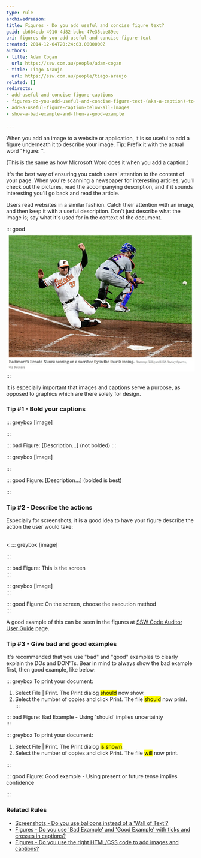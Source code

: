 ```yaml
---
type: rule
archivedreason: 
title: Figures - Do you add useful and concise figure text?
guid: cb664ecb-4910-4d82-bcbc-47e35cbe89ee
uri: figures-do-you-add-useful-and-concise-figure-text
created: 2014-12-04T20:24:03.0000000Z
authors:
- title: Adam Cogan
  url: https://ssw.com.au/people/adam-cogan
- title: Tiago Araujo
  url: https://ssw.com.au/people/tiago-araujo
related: []
redirects:
- add-useful-and-concise-figure-captions
- figures-do-you-add-useful-and-concise-figure-text-(aka-a-caption)-to-avoid-a-lot-of-text-over-images
- add-a-useful-figure-caption-below-all-images
- show-a-bad-example-and-then-a-good-example

---
```


When you add an image to a website or application, it is so useful to add a figure underneath it to describe your image. Tip: Prefix it with the actual word "Figure: ".

(This is the same as how Microsoft Word does it when you add a caption.)

It's the best way of ensuring you catch users' attention to the content of your page. When you're scanning a newspaper for interesting articles, you'll check out the pictures, read the accompanying description, and if it sounds interesting you'll go back and read the article.

<!--endintro-->

Users read websites in a similar fashion. Catch their attention with an image, and then keep it with a useful description. Don't just describe what the image is; say what it's used for in the context of the document.


::: good  
![Figure: Good Example - Some nice useful text describing the image](good-caption.jpg)  
:::

It is especially important that images and captions serve a purpose, as opposed to graphics which are there solely for design.

### Tip #1 - Bold your captions


::: greybox
[image]

:::


::: bad
Figure: [Description…] (not bolded)
:::

::: greybox
[image]

:::



::: good
Figure: [Description…] (bolded is best)

:::


### Tip #2 - Describe the actions 

Especially for screenshots, it is a good idea to have your figure describe the action the user would take:

<br>   &lt;
::: greybox
[image]

:::



::: bad
Figure: This is the screen  
:::

::: greybox
[image]  
:::



::: good
Figure: On the screen, choose the execution method  
:::




A good example of this can be seen in the figures at [SSW Code Auditor User Guide](https://www.ssw.com.au/ssw/CodeAuditor/UserGuide.aspx) page.

### Tip #3 - Give bad and good examples 

It's recommended that you use "bad" and "good" examples to clearly explain the DOs and DON'Ts.
Bear in mind to always show the bad example first, then good example, like below:



::: greybox
To print your document:
1. Select File | Print. The Print dialog <mark>should</mark> now show.
2. Select the number of copies and click Print. The file <mark>should</mark> now print.  
:::

::: bad
Figure: Bad Example - Using 'should' implies uncertainty  
:::

::: greybox
To print your document: 
1. Select File | Print. The Print dialog <mark>is shown</mark>.
2. Select the number of copies and click Print. The file <mark>will</mark> now print.

:::

::: good
Figure: Good example - Using present or future tense implies confidence <br>            

:::


### Related Rules


* [Screenshots - Do you use balloons instead of a 'Wall of Text'?](/screenshots-do-you-use-balloons-instead-of-a-wall-of-text)
* [Figures - Do you use 'Bad Example' and 'Good Example' with ticks and crosses in captions?](/figures-do-you-use-bad-example-and-good-example-with-ticks-and-crosses-in-captions)
* [Figures - Do you use the right HTML/CSS code to add images and captions?](/figures-do-you-use-the-right-html-css-code-to-add-the-useful-figure-caption)

